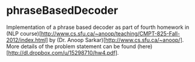 phraseBasedDecoder
==================
Implementation of a phrase based decoder as part of fourth homework in (NLP course)[http://www.cs.sfu.ca/~anoop/teaching/CMPT-825-Fall-2012/index.html] by (Dr. Anoop Sarkar)[http://www.cs.sfu.ca/~anoop/]. More details of the problem statement can be found (here)[http://dl.dropbox.com/u/15298710/hw4.pdf].


